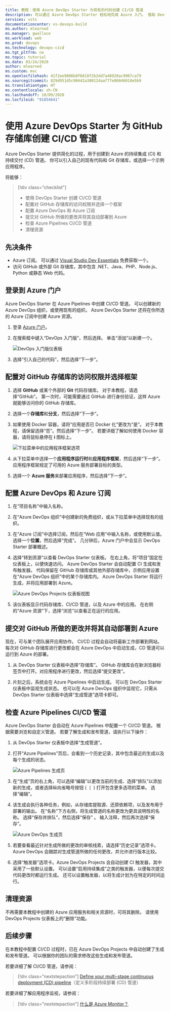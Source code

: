 ```yaml
---
title: 教程：使用 Azure DevOps Starter 为现有的代码创建 CI/CD 管道
description: 可以通过 Azure DevOps Starter 轻松地完成 Azure 入门。 借助 DevOps Projects，只需通过几个简单的步骤即可使用自己的代码和 GitHub 存储库启动 Azure 服务上的应用。
services: vsts
documentationcenter: vs-devops-build
ms.author: mlearned
ms.manager: gwallace
ms.workload: web
ms.prod: devops
ms.technology: devops-cicd
ms.tgt_pltfrm: na
ms.topic: tutorial
ms.date: 03/24/2020
author: mlearned
ms.custom: mvc
ms.openlocfilehash: 41f2ee9806b8f6818f2b2dd7a48920ac9907ca79
ms.sourcegitcommit: 829d951d5c90442a38012daaf77e86046018e5b9
ms.translationtype: HT
ms.contentlocale: zh-CN
ms.lasthandoff: 10/09/2020
ms.locfileid: "91854641"
---
```

# <a name="create-a-cicd-pipeline-for-github-repo-using-azure-devops-starter"></a>使用 Azure DevOps Starter 为 GitHub 存储库创建 CI/CD 管道

Azure DevOps Starter 提供简化的过程，用于创建到 Azure 的持续集成 (CI) 和持续交付 (CD) 管道。 你可以引入自己的现有代码和 Git 存储库，或选择一个示例应用程序。

将能够：

> [!div class="checklist"]
> * 使用 DevOps Starter 创建 CI/CD 管道
> * 配置对 GitHub 存储库的访问权限并选择一个框架
> * 配置 Azure DevOps 和 Azure 订阅 
> * 提交对 GitHub 所做的更改并将其自动部署到 Azure
> * 检查 Azure Pipelines CI/CD 管道
> * 清理资源

## <a name="prerequisites"></a>先决条件

* Azure 订阅。 可以通过 [Visual Studio Dev Essentials](https://visualstudio.microsoft.com/dev-essentials/) 免费获取一个。
* 访问 GitHub 或外部 Git 存储库，其中包含 .NET、Java、PHP、Node.js、Python 或静态 Web 代码。

## <a name="sign-in-to-the-azure-portal"></a>登录到 Azure 门户

Azure DevOps Starter 在 Azure Pipelines 中创建 CI/CD 管道。 可以创建新的 Azure DevOps 组织，或使用现有的组织。 Azure DevOps Starter 还将在你所选的 Azure 订阅中创建 Azure 资源。

1. 登录 [Azure 门户](https://portal.azure.com)。

1. 在搜索框中键入“DevOps 入门版”，然后选择。 单击“添加”以新建一个。

    ![DevOps 入门版仪表板](_img/azure-devops-starter-aks/search-devops-starter.png)
    
1. 选择“引入自己的代码”，然后选择“下一步”。 

## <a name="configure-access-to-your-github-repo-and-select-a-framework"></a>配置对 GitHub 存储库的访问权限并选择框架

1. 选择 **GitHub** 或某个外部的 **Git** 代码存储库。 对于本教程，请选择“GitHub”。 第一次时，可能需要通过 GitHub 进行身份验证，这样 Azure 就能够访问你的 GitHub 存储库。

1. 选择一个**存储库**和**分支**，然后选择“下一步”。

1. 如果使用 Docker 容器，请将“应用是否已 Docker 化”更改为“是”。  对于本教程，请保留选择“否”。然后选择“下一步”。  若要详细了解如何使用 Docker 容器，请将鼠标悬停在 **i** 图标上。

   ![下拉菜单中的应用程序框架选项](_img/azure-devops-project-github/appframework.png)

1. 从下拉菜单中选择一个**应用程序运行时**和**应用程序框架**，然后选择“下一步”。 应用程序框架规定了可用的 Azure 服务部署目标的类型。

1. 选择一个 **Azure 服务**来部署应用程序，然后选择“下一步”。

## <a name="configure-azure-devops-and-an-azure-subscription"></a>配置 Azure DevOps 和 Azure 订阅

1. 在“项目名称”中输入名称。

1. 在“Azure DevOps 组织”中创建新的免费组织，或从下拉菜单中选择现有的组织。

1. 在“Azure 订阅”中选择订阅，然后在“Web 应用”中输入名称，或使用默认值。  选择一个**位置**，然后选择“完成”。 几分钟后，Azure 门户中会显示 DevOps Starter 部署概述。

1. 选择“转到资源”以查看 DevOps Starter 仪表板。 在右上角，将“项目”固定在仪表板上，以便快速访问。 Azure DevOps Starter 会自动配置 CI 生成和发布触发器。 代码保留在 GitHub 存储库或其他外部存储库中，示例应用设置在“Azure DevOps 组织”中的某个存储库内。 Azure DevOps Starter 将运行生成，并将应用部署到 Azure。

   ![Azure DevOps Projects 仪表板视图](_img/azure-devops-project-github/projectsdashboard.png)

1. 该仪表板显示代码存储库、CI/CD 管道，以及 Azure 中的应用。 在右侧的“Azure 资源”下，选择“浏览”以查看正在运行的应用。

## <a name="commit-changes-to-github-and-automatically-deploy-them-to-azure"></a>提交对 GitHub 所做的更改并将其自动部署到 Azure

现在，可与某个团队展开应用协作。 CI/CD 过程会自动将最新工作部署到网站。 每次对 GitHub 存储库进行更改都会在 Azure DevOps 中启动生成，CD 管道可以运行到 Azure 的部署。

1. 从 DevOps Starter 仪表板中选择“存储库”。 GitHub 存储库会在新浏览器标签页中打开。对应用程序进行更改，然后选择“提交更改”。

1. 片刻之后，系统会在 Azure Pipelines 中启动生成。 可以在 DevOps Starter 仪表板中监视生成状态。 也可以在 Azure DevOps 组织中监视它，只需从 DevOps Starter 仪表板中选择“生成管道”选项卡即可。

## <a name="examine-the-azure-pipelines-cicd-pipeline"></a>检查 Azure Pipelines CI/CD 管道

Azure DevOps Starter 会自动在 Azure Pipelines 中配置一个 CI/CD 管道。 根据需要浏览和自定义管道。 若要了解生成和发布管道，请执行以下操作：

1. 从 DevOps Starter 仪表板中选择“生成管道”。

1. 打开“Azure Pipelines”页后，会看到一个历史记录，其中包含最近的生成以及每个生成的状态。

   ![Azure Pipelines 生成页](_img/azure-devops-project-github/pipelinesbuildpage.png)

1. 在“生成”页的右上角，可以选择“编辑”以更改当前的生成、选择“排队”以添加新的生成，或者选择纵向省略号按钮 ( **&#8942;** ) 打开包含更多选项的菜单。   选择“编辑”。

1. 该生成会执行各种任务，例如，从存储库提取源、还原依赖项，以及发布用于部署的输出。 在“名称”下方右侧，将生成管道的名称更改为更具说明性的名称。 选择“保存并排队”，然后选择“保存” 。 输入注释，然后再次选择“保存”。

   ![Azure DevOps 生成页](_img/azure-devops-project-github/buildpage.png)

1. 若要查看最近针对生成所做的更改的审核线索，请选择“历史记录”选项卡。Azure DevOps 会跟踪对生成管道所做的任何更改，并允许进行版本比较。

1. 选择“触发器”选项卡。Azure DevOps Projects 会自动创建 CI 触发器，其中采用了一些默认设置。 可以设置“启用持续集成”之类的触发器，以便每次提交代码更改时都运行生成。 还可以设置触发器，以将生成计划为在特定的时间运行。

## <a name="clean-up-resources"></a>清理资源

不再需要本教程中创建的 Azure 应用服务和相关资源时，可将其删除。 请使用 DevOps Projects 仪表板上的“删除”功能。

## <a name="next-steps"></a>后续步骤

在本教程中配置 CI/CD 过程时，已在 Azure DevOps Projects 中自动创建了生成和发布管道。 可以根据你的团队的需求修改这些生成和发布管道。

若要详细了解 CI/CD 管道，请参阅：

> [!div class="nextstepaction"]
> [Define your multi-stage continuous deployment (CD) pipeline](/azure/devops/pipelines/release/define-multistage-release-process?view=vsts)（定义多阶段持续部署 (CD) 管道）

若要详细了解应用程序监视，请参阅：
  
 > [!div class="nextstepaction"]
 > [什么是 Azure Monitor？](../azure-monitor/overview.md)